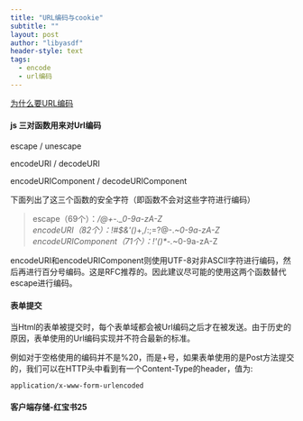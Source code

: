 ```yaml
---
title: "URL编码与cookie"
subtitle: ""
layout: post
author: "libyasdf"
header-style: text
tags:
  - encode
  - url编码
---
```

[为什么要URL编码](https://www.cnblogs.com/jerrysion/p/5522673.html)  

#### js 三对函数用来对Url编码
 escape / unescape  

 encodeURI / decodeURI  

 encodeURIComponent / decodeURIComponent  

下面列出了这三个函数的安全字符（即函数不会对这些字符进行编码）

>escape（69个）：*/@+-._0-9a-zA-Z  
encodeURI（82个）：!#$&'()*+,/:;=?@-._~0-9a-zA-Z  
encodeURIComponent（71个）：!'()*-._~0-9a-zA-Z  

encodeURI和encodeURIComponent则使用UTF-8对非ASCII字符进行编码，然后再进行百分号编码。这是RFC推荐的。因此建议尽可能的使用这两个函数替代escape进行编码。

#### 表单提交
当Html的表单被提交时，每个表单域都会被Url编码之后才在被发送。由于历史的原因，表单使用的Url编码实现并不符合最新的标准。

例如对于空格使用的编码并不是%20，而是+号，如果表单使用的是Post方法提交的，我们可以在HTTP头中看到有一个Content-Type的header，值为:
```
application/x-www-form-urlencoded
```

#### 客户端存储-红宝书25
